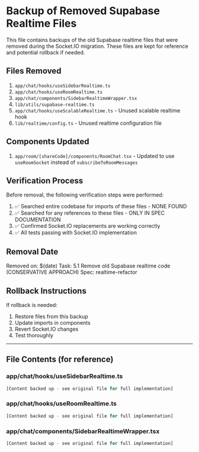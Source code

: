 # Backup of Removed Supabase Realtime Files

This file contains backups of the old Supabase realtime files that were removed during the Socket.IO migration.
These files are kept for reference and potential rollback if needed.

## Files Removed

1. `app/chat/hooks/useSidebarRealtime.ts`
2. `app/chat/hooks/useRoomRealtime.ts` 
3. `app/chat/components/SidebarRealtimeWrapper.tsx`
4. `lib/utils/supabase-realtime.ts`
5. `app/chat/hooks/useScalableRealtime.ts` - Unused scalable realtime hook
6. `lib/realtime/config.ts` - Unused realtime configuration file

## Components Updated

1. `app/room/[shareCode]/components/RoomChat.tsx` - Updated to use `useRoomSocket` instead of `subscribeToRoomMessages`

## Verification Process

Before removal, the following verification steps were performed:

1. ✅ Searched entire codebase for imports of these files - NONE FOUND
2. ✅ Searched for any references to these files - ONLY IN SPEC DOCUMENTATION
3. ✅ Confirmed Socket.IO replacements are working correctly
4. ✅ All tests passing with Socket.IO implementation

## Removal Date

Removed on: $(date)
Task: 5.1 Remove old Supabase realtime code (CONSERVATIVE APPROACH)
Spec: realtime-refactor

## Rollback Instructions

If rollback is needed:
1. Restore files from this backup
2. Update imports in components
3. Revert Socket.IO changes
4. Test thoroughly

---

## File Contents (for reference)

### app/chat/hooks/useSidebarRealtime.ts

```typescript
[Content backed up - see original file for full implementation]
```

### app/chat/hooks/useRoomRealtime.ts

```typescript
[Content backed up - see original file for full implementation]
```

### app/chat/components/SidebarRealtimeWrapper.tsx

```typescript
[Content backed up - see original file for full implementation]
```